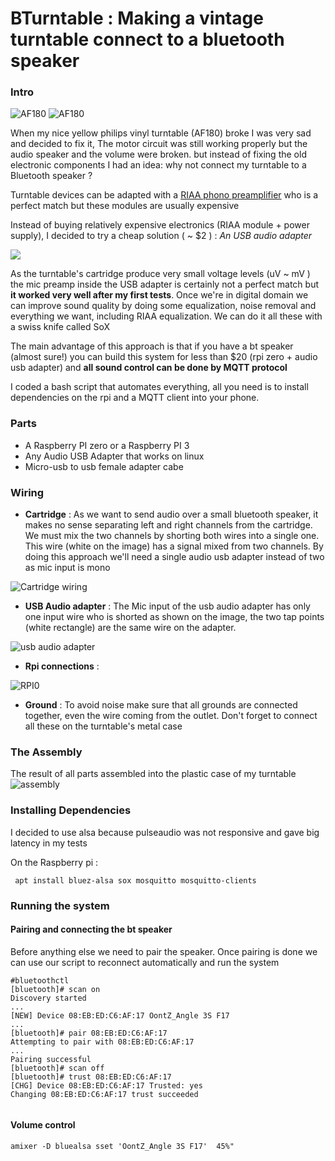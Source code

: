 # BTurntable : Making a vintage turntable connect to a bluetooth speaker


### Intro
 ![AF180](images/af180-0.jpg)
 ![AF180](images/af180-1.jpg)


When my nice yellow philips vinyl turntable (AF180) broke I was very sad and decided to fix it, The motor circuit was still working properly but the audio speaker and the volume were broken. but instead of fixing the old electronic components I had an idea: why not connect my turntable to a Bluetooth speaker ? 

Turntable devices can be adapted with a [RIAA phono preamplifier](http://sound.whsites.net/project06.htm)  who is a perfect match but these modules are usually expensive

Instead of buying relatively expensive electronics (RIAA module + power supply), I decided to try a cheap solution  ( ~ $2 ) : *An USB audio adapter*

![](images/usb_audio_adapter.jpg)

As the turntable's cartridge produce very small voltage levels (uV ~ mV ) the mic preamp inside the USB adapter is certainly not a perfect match but **it worked very well after my first tests**.
Once we're in digital domain we can improve sound quality by doing some equalization,  noise removal and everything we want, including RIAA equalization. We can do it all these with a swiss knife called SoX

The main advantage of this approach is that if you have a bt speaker (almost sure!) you can build this system for less than $20 (rpi zero + audio usb adapter) and **all sound control can be done by MQTT protocol**

I coded a bash script that automates everything, all you need is to install dependencies on the rpi and a MQTT client into your phone.


### Parts

* A Raspberry PI zero or a Raspberry PI 3
* Any Audio USB Adapter that works on linux
* Micro-usb to usb female adapter cabe 

### Wiring

 * **Cartridge** : As we want to send audio over a small bluetooth speaker, it makes no sense separating left and right channels from the cartridge. We must mix the two channels by shorting both wires into a single one. This wire (white on the image) has a signal mixed from two channels. By doing this approach we'll need a single audio usb adapter instead of two as mic input is mono

 ![Cartridge wiring](images/cartridge.jpg)

 * **USB Audio adapter** : The Mic input of the usb audio adapter has only one input wire who is shorted as shown on the image, the two tap points (white rectangle) are the same wire on the adapter.
 
![usb audio adapter](images/usb_adapter.jpg)
 
 * **Rpi connections** : 

 ![RPI0](images/rpi0+adapter.jpg)


 * **Ground** : To avoid noise make sure that all grounds are connected together, even the wire coming from the outlet. Don't forget to connect all these on the turntable's metal case

### The Assembly
 
  The result of all parts assembled into the plastic case of my turntable
 ![assembly](images/assembly.jpg)


### Installing Dependencies

I decided to use alsa because pulseaudio was not responsive and gave big latency in my tests

On the Raspberry pi : 
``` 
 apt install bluez-alsa sox mosquitto mosquitto-clients
```

### Running the system

#### Pairing and connecting the bt speaker 

Before anything else we need to pair the speaker. Once pairing is done we can use our script to 
reconnect automatically and run the system 

```
#bluetoothctl
[bluetooth]# scan on
Discovery started                                                                                                                                                                                                  
...
[NEW] Device 08:EB:ED:C6:AF:17 OontZ_Angle 3S F17  
...
[bluetooth]# pair 08:EB:ED:C6:AF:17
Attempting to pair with 08:EB:ED:C6:AF:17
...
Pairing successful
[bluetooth]# scan off
[bluetooth]# trust 08:EB:ED:C6:AF:17
[CHG] Device 08:EB:ED:C6:AF:17 Trusted: yes
Changing 08:EB:ED:C6:AF:17 trust succeeded

```





```

```

#### Volume control 

```
amixer -D bluealsa sset 'OontZ_Angle 3S F17'  45%"
```










 

